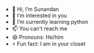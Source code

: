 - 👋 Hi, I’m Sunandan
- 👀 I’m interested in you
- 🌱 I’m currently learning python
- 📫 You can't reach me
- 😄 Pronouns: He/him
- ⚡ Fun fact: I am in your closet

<!---
Sunandan1694/Sunandan1694 is a ✨ special ✨ repository because its `README.md` (this file) appears on your GitHub profile.
You can click the Preview link to take a look at your changes.
--->
